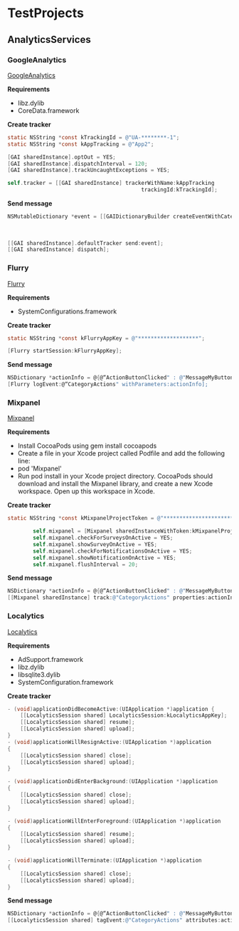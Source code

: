 # TestProjects

## AnalyticsServices

### GoogleAnalytics
[GoogleAnalytics](http://www.google.com/analytics/)

**Requirements**
* libz.dylib
* CoreData.framework

**Create tracker**

```  objective-c
static NSString *const kTrackingId = @"UA-********-1";
static NSString *const kAppTracking = @"App2";

[GAI sharedInstance].optOut = YES;
[GAI sharedInstance].dispatchInterval = 120;
[GAI sharedInstance].trackUncaughtExceptions = YES;

self.tracker = [[GAI sharedInstance] trackerWithName:kAppTracking
                                          trackingId:kTrackingId];
```

**Send message**

```  objective-c
NSMutableDictionary *event = [[GAIDictionaryBuilder createEventWithCategory:@"CategoryActions"
                                                                         action:@“ActionButtonClicked"
                                                                          label:@“MessageMyButton"
                                                                          value:nil] build];
[[GAI sharedInstance].defaultTracker send:event];
[[GAI sharedInstance] dispatch];
```

### Flurry
[Flurry](https://dev.flurry.com/home.do)

**Requirements**
* SystemConfigurations.framework

**Create tracker**

```  objective-c
static NSString *const kFlurryAppKey = @"*******************";

[Flurry startSession:kFlurryAppKey];
```

**Send message**

```  objective-c
NSDictionary *actionInfo = @{@“ActionButtonClicked" : @"MessageMyButton"};
[Flurry logEvent:@“CategoryActions" withParameters:actionInfo];
```

### Mixpanel
[Mixpanel](https://mixpanel.com/)

**Requirements**
* Install CocoaPods using gem install cocoapods
* Create a file in your Xcode project called Podfile and add the following line:
* pod 'Mixpanel'
* Run pod install in your Xcode project directory. CocoaPods should download and install the Mixpanel library, and create a new Xcode workspace. Open up this workspace in Xcode.

**Create tracker**

```  objective-c
static NSString *const kMixpanelProjectToken = @"********************************";

        self.mixpanel = [Mixpanel sharedInstanceWithToken:kMixpanelProjectToken];
        self.mixpanel.checkForSurveysOnActive = YES;
        self.mixpanel.showSurveyOnActive = YES;
        self.mixpanel.checkForNotificationsOnActive = YES;
        self.mixpanel.showNotificationOnActive = YES;
        self.mixpanel.flushInterval = 20;
```

**Send message**

```  objective-c
NSDictionary *actionInfo = @{@“ActionButtonClicked" : @"MessageMyButton"};
[[Mixpanel sharedInstance] track:@"CategoryActions" properties:actionInfo];
```

### Localytics
[Localytics](https://localytics.com)

**Requirements**
* AdSupport.framework
* libz.dylib
* libsqlite3.dylib
* SystemConfiguration.framework

**Create tracker**

```  objective-c
- (void)applicationDidBecomeActive:(UIApplication *)application {
    [[LocalyticsSession shared] LocalyticsSession:kLocalyticsAppKey];
    [[LocalyticsSession shared] resume];
    [[LocalyticsSession shared] upload];
}
- (void)applicationWillResignActive:(UIApplication *)application
{
    [[LocalyticsSession shared] close];
    [[LocalyticsSession shared] upload];
}

- (void)applicationDidEnterBackground:(UIApplication *)application
{
    [[LocalyticsSession shared] close];
    [[LocalyticsSession shared] upload];
}

- (void)applicationWillEnterForeground:(UIApplication *)application
{
    [[LocalyticsSession shared] resume];
    [[LocalyticsSession shared] upload];
}

- (void)applicationWillTerminate:(UIApplication *)application
{
    [[LocalyticsSession shared] close];
    [[LocalyticsSession shared] upload];
}
```

**Send message**

```  objective-c
NSDictionary *actionInfo = @{@“ActionButtonClicked" : @"MessageMyButton"};
[[LocalyticsSession shared] tagEvent:@"CategoryActions" attributes:actionInfo];
```